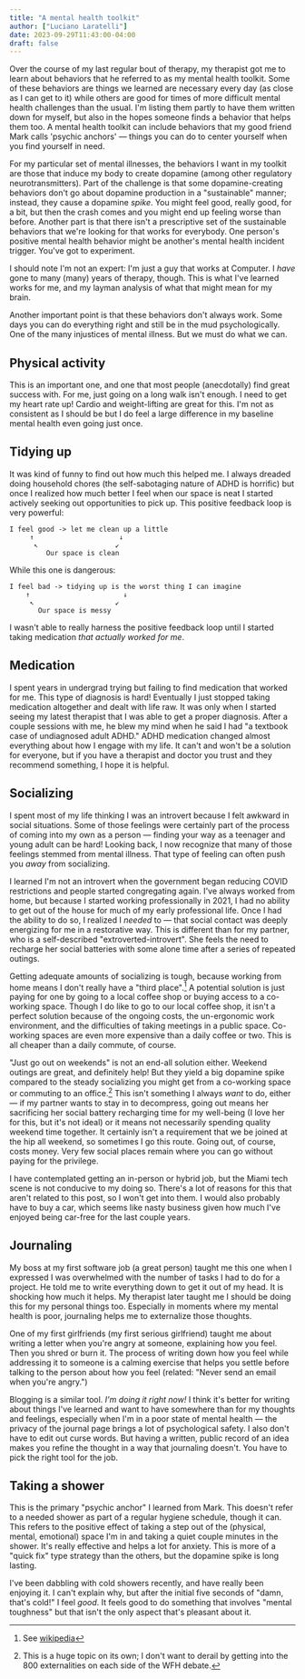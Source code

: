 ```yaml
---
title: "A mental health toolkit"
author: ["Luciano Laratelli"]
date: 2023-09-29T11:43:00-04:00
draft: false
---
```


Over the course of my last regular bout of therapy, my therapist got me to learn about behaviors that he referred to as my mental health toolkit. Some of these behaviors are things we learned are necessary every day (as close as I can get to it) while others are good for times of more difficult mental health challenges than the usual. I'm listing them partly to have them written down for myself, but also in the hopes someone finds a behavior that helps them too. A mental health toolkit can include behaviors that my good friend Mark calls 'psychic anchors' — things you can do to center yourself when you find yourself in need.

For my particular set of mental illnesses, the behaviors I want in my toolkit are those that induce my body to create dopamine (among other regulatory neurotransmitters). Part of the challenge is that some dopamine-creating behaviors don't go about dopamine production in a "sustainable" manner; instead, they cause a dopamine _spike_. You might feel good, really good, for a bit, but then the crash comes and you might end up feeling worse than before. Another part is that there isn't a prescriptive set of the sustainable behaviors that we're looking for that works for everybody. One person's positive mental health behavior might be another's mental health incident trigger. You've got to experiment.

I should note I'm not an expert: I'm just a guy that works at Computer. I _have_ gone to many (many) years of therapy, though. This is what I've learned works for me, and my layman analysis of what that might mean for my brain.

Another important point is that these behaviors don't always work. Some days you can do everything right and still be in the mud psychologically. One of the many injustices of mental illness. But we must do what we can.


## Physical activity

This is an important one, and one that most people (anecdotally) find great success with. For me, just going on a long walk isn't enough. I need to get my heart rate up! Cardio and weight-lifting are great for this. I'm not as consistent as I should be but I do feel a large difference in my baseline mental health even going just once.


## Tidying up

It was kind of funny to find out how much this helped me. I always dreaded doing household chores (the self-sabotaging nature of ADHD is horrific) but once I realized how much better I feel when our space is neat I started actively seeking out opportunities to pick up. This positive feedback loop is very powerful:

```text
I feel good -> let me clean up a little
     ↑                     ↓
      ↖                   ↙
         Our space is clean
```

While this one is dangerous:

```text
I feel bad -> tidying up is the worst thing I can imagine
    ↑                       ↓
     ↖                    ↙
       Our space is messy
```

I wasn't able to really harness the positive feedback loop until I started taking medication _that actually worked for me_.


## Medication

I spent years in undergrad trying but failing to find medication that worked for me. This type of diagnosis is hard! Eventually I just stopped taking medication altogether and dealt with life raw. It was only when I started seeing my latest therapist that I was able to get a proper diagnosis. After a couple sessions with me, he blew my mind when he said I had "a textbook case of undiagnosed adult ADHD." ADHD medication changed almost everything about how I engage with my life. It can't and won't be a solution for everyone, but if you have a therapist and doctor you trust and they recommend something, I hope it is helpful.


## Socializing

I spent most of my life thinking I was an introvert because I felt awkward in social situations. Some of those feelings were certainly part of the process of coming into my own as a person — finding your way as a teenager and young adult can be hard! Looking back, I now recognize that many of those feelings stemmed from mental illness. That type of feeling can often push you _away_ from socializing.

I learned I'm not an introvert when the government began reducing COVID restrictions and people started congregating again. I've always worked from home, but because I started working professionally in 2021, I had no ability to get out of the house for much of my early professional life. Once I had the ability to do so, I realized I _needed_ to — that social contact was deeply energizing for me in a restorative way. This is different than for my partner, who is a self-described "extroverted-introvert". She feels the need to recharge her social batteries with some alone time after a series of repeated outings.

Getting adequate amounts of socializing is tough, because working from home means I don't really have a "third place".[^fn:1] A potential solution is just paying for one by going to a local coffee shop or buying access to a co-working space. Though I do like to go to our local coffee shop, it isn't a perfect solution because of the ongoing costs, the un-ergonomic work environment, and the difficulties of taking meetings in a public space. Co-working spaces are even more expensive than a daily coffee or two. This is all cheaper than a daily commute, of course.

"Just go out on weekends" is not an end-all solution either. Weekend outings are great, and definitely help! But they yield a big dopamine spike compared to the steady socializing you might get from a co-working space or commuting to an office.[^fn:2] This isn't something I always _want_ to do, either — if my partner wants to stay in to decompress, going out means her sacrificing her social battery recharging time for my well-being (I love her for this, but it's not ideal) or it means not necessarily spending quality weekend time together. It certainly isn't a requirement that we be joined at the hip all weekend, so sometimes I go this route. Going out, of course, costs money. Very few social places remain where you can go without paying for the privilege.

I have contemplated getting an in-person or hybrid job, but the Miami tech scene is not conducive to my doing so. There's a lot of reasons for this that aren't related to this post, so I won't get into them. I would also probably have to buy a car, which seems like nasty business given how much I've enjoyed being car-free for the last couple years.


## Journaling

My boss at my first software job (a great person) taught me this one when I expressed I was overwhelmed with the number of tasks I had to do for a project. He told me to write everything down to get it out of my head. It is shocking how much it helps. My therapist later taught me I should be doing this for my personal things too. Especially in moments where my mental health is poor, journaling helps me to externalize those thoughts.

One of my first girlfriends (my first serious girlfriend) taught me about writing a letter when you're angry at someone, explaining how you feel. Then you shred or burn it. The process of writing down how you feel while addressing it to someone is a calming exercise that helps you settle before talking to the person about how you feel (related: "Never send an email when you're angry.")

Blogging is a similar tool. _I'm doing it right now!_ I think it's better for writing about things I've learned and want to have somewhere than for my thoughts and feelings, especially when I'm in a poor state of mental health — the privacy of the journal page brings a lot of psychological safety. I also don't have to edit out curse words. But having a written, public record of an idea makes you refine the thought in a way that journaling doesn't. You have to pick the right tool for the job.


## Taking a shower

This is the primary "psychic anchor" I learned from Mark. This doesn't refer to a needed shower as part of a regular hygiene schedule, though it can. This refers to the positive effect of taking a step out of the (physical, mental, emotional) space I'm in and taking a quiet couple minutes in the shower. It's really effective and helps a lot for anxiety. This is more of a "quick fix" type strategy than the others, but the dopamine spike is long lasting.

I've been dabbling with cold showers recently, and have really been enjoying it. I can't explain why, but after the initial five seconds of "damn, that's cold!" I feel _good_. It feels good to do something that involves "mental toughness" but that isn't the only aspect that's pleasant about it.

[^fn:1]: See [wikipedia](https://en.wikipedia.org/wiki/Third_place)
[^fn:2]: This is a huge topic on its own; I don't want to derail by getting into the 800 externalities on each side of the WFH debate.
